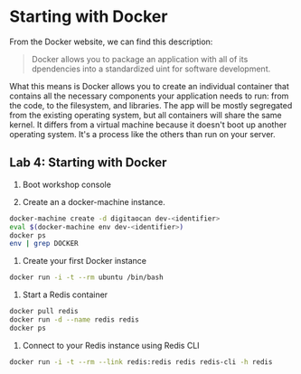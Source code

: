 # Starting with Docker

From the Docker website, we can find this description:

> Docker allows you to package an application with all of its dpendencies into a standardized uint for software development.

What this means is Docker allows you to create an individual container that contains all the necessary components your application needs to run: from the code, to the filesystem, and libraries. The app will be mostly segregated from the existing operating system, but all containers will share the same kernel. It differs from a virtual machine because it doesn't boot up another operating system. It's a process like the others than run on your server.

## Lab 4: Starting with Docker

1. Boot workshop console

1. Create an a docker-machine instance.
```sh
docker-machine create -d digitaocan dev-<identifier>
eval $(docker-machine env dev-<identifier>)
docker ps
env | grep DOCKER
```

1. Create your first Docker instance
```sh
docker run -i -t --rm ubuntu /bin/bash
```
1. Start a Redis container
```sh
docker pull redis
docker run -d --name redis redis
docker ps
```

1. Connect to your Redis instance using Redis CLI
```sh
docker run -i -t --rm --link redis:redis redis redis-cli -h redis
```

